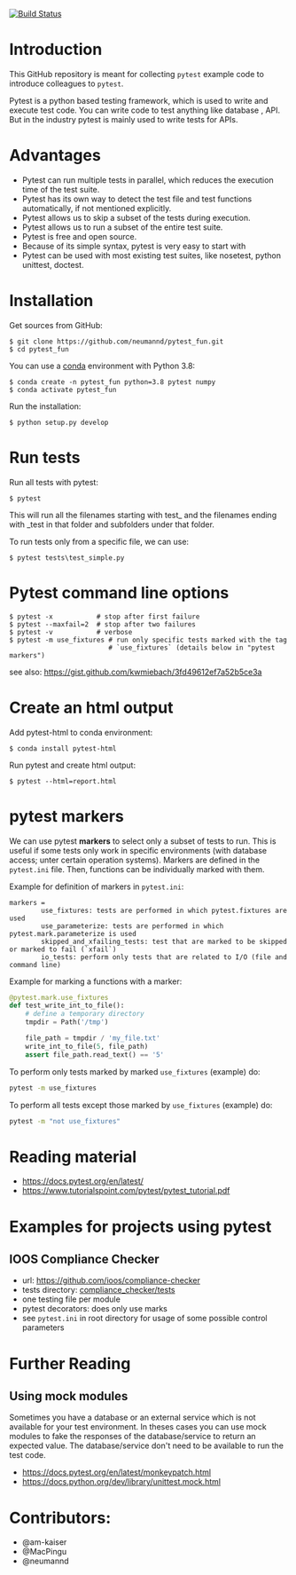 [![Build Status](https://travis-ci.org/neumannd/pytest_fun.svg?branch=master)](https://travis-ci.org/neumannd/pytest_fun)

# Introduction

This GitHub repository is meant for collecting `pytest` example code to introduce colleagues to `pytest`.

Pytest is a python based testing framework, which is used to write and execute test code. You can write code to test anything like database , API. But in the industry pytest is mainly used to write tests for APIs. 

# Advantages

* Pytest can run multiple tests in parallel, which reduces the execution time of the test suite.
* Pytest has its own way to detect the test file and test functions automatically, if not mentioned explicitly.
* Pytest allows us to skip a subset of the tests during execution.
* Pytest allows us to run a subset of the entire test suite.
* Pytest is free and open source.
* Because of its simple syntax, pytest is very easy to start with
* Pytest  can  be  used  with  most  existing  test  suites, like nosetest, python unittest, doctest.

# Installation

Get sources from GitHub:

```
$ git clone https://github.com/neumannd/pytest_fun.git
$ cd pytest_fun
```

You can use a [conda](https://docs.conda.io/projects/conda/en/latest/user-guide/install/) environment with Python 3.8:

```
$ conda create -n pytest_fun python=3.8 pytest numpy
$ conda activate pytest_fun
```

Run the installation:
```
$ python setup.py develop
```

# Run tests

Run all tests with pytest:
```
$ pytest
```
This will run all the filenames starting with test_ and the filenames ending with _test in that folder and subfolders under that folder. 

To run tests only from a specific file, we can use:
```
$ pytest tests\test_simple.py
```
# Pytest command line options

```
$ pytest -x           # stop after first failure
$ pytest --maxfail=2  # stop after two failures
$ pytest -v           # verbose
$ pytest -m use_fixtures # run only specific tests marked with the tag
                         # `use_fixtures` (details below in "pytest markers")
```
see also: https://gist.github.com/kwmiebach/3fd49612ef7a52b5ce3a

# Create an html output

Add pytest-html to conda environment:
```
$ conda install pytest-html
```
Run pytest and create html output:
```
$ pytest --html=report.html
```

# pytest markers

We can use pytest **markers** to select only a subset of tests to run. This is useful if some tests only work in specific environments (with database access; unter certain operation systems). Markers are defined in the `pytest.ini` file. Then, functions can be individually marked with them.

Example for definition of markers in `pytest.ini`:

```
markers =
        use_fixtures: tests are performed in which pytest.fixtures are used
        use_parameterize: tests are performed in which pytest.mark.parameterize is used
        skipped_and_xfailing_tests: test that are marked to be skipped or marked to fail (`xfail`)
        io_tests: perform only tests that are related to I/O (file and command line)
```

Example for marking a functions with a marker:

``` python
@pytest.mark.use_fixtures
def test_write_int_to_file():
    # define a temporary directory
    tmpdir = Path('/tmp')

    file_path = tmpdir / 'my_file.txt'
    write_int_to_file(5, file_path)
    assert file_path.read_text() == '5'
```

To perform only tests marked by marked `use_fixtures` (example) do:

``` bash
pytest -m use_fixtures
```

To perform all tests except those marked by `use_fixtures` (example) do:

``` bash
pytest -m "not use_fixtures"
```


# Reading material

* https://docs.pytest.org/en/latest/
* https://www.tutorialspoint.com/pytest/pytest_tutorial.pdf

# Examples for projects using pytest

## IOOS Compliance Checker

* url: https://github.com/ioos/compliance-checker
* tests directory: [compliance_checker/tests](https://github.com/ioos/compliance-checker/tree/master/compliance_checker/tests)
* one testing file per module
* pytest decorators: does only use marks
* see `pytest.ini` in root directory for usage of some possible control parameters


# Further Reading

## Using mock modules

Sometimes you have a database or an external service which is not available for your test environment.
In theses cases you can use mock modules to fake the responses of the database/service to return an expected value.
The database/service don't need to be available to run the test code.

* https://docs.pytest.org/en/latest/monkeypatch.html
* https://docs.python.org/dev/library/unittest.mock.html

# Contributors:

* @am-kaiser
* @MacPingu
* @neumannd

